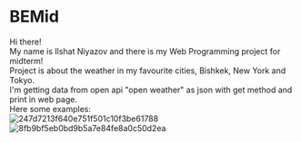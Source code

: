 # BEMid
Hi there!<br>
My name is Ilshat Niyazov and there is my Web Programming project for midterm!<br>
Project is about the weather in my favourite cities, Bishkek, New York and Tokyo. <br>
I'm getting data from open api "open weather" as json with get method and print in web page.<br>
Here some examples:<br>
![247d7213f640e751f501c10f3be61788](https://user-images.githubusercontent.com/39675003/111916460-364a2d80-8aa5-11eb-9320-48ee8b00d1c1.jpg)
![8fb9bf5eb0bd9b5a7e84fe8a0c50d2ea](https://user-images.githubusercontent.com/39675003/111916465-3cd8a500-8aa5-11eb-8d9f-88c310f3e01a.jpg)
